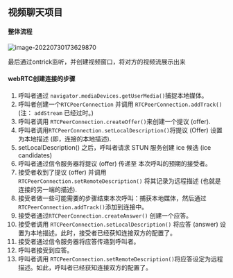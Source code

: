 ## 视频聊天项目

#### 整体流程

![image-20220730173629870](https://blog-1305899292.cos.ap-shanghai.myqcloud.com/BONiii/image-20220730173629870.png)

最后通过ontrick监听，并创建视频窗口，将对方的视频流展示出来

#### webRTC创建连接的步骤

1. 呼叫者通过 `navigator.mediaDevices.getUserMedia()`捕捉本地媒体。
2. 呼叫者创建一个`RTCPeerConnection` 并调用 `RTCPeerConnection.addTrack()`(注： `addStream` 已经过时。)
3. 呼叫者调用 `RTCPeerConnection.createOffer()`来创建一个提议 (offer).
4. 呼叫者调用`RTCPeerConnection.setLocalDescription()`将提议 (Offer) 设置为本地描述 (即，连接的本地描述).
5. setLocalDescription() 之后，呼叫者请求 STUN 服务创建 ice 候选 (ice candidates)
6. 呼叫者通过信令服务器将提议 (offer) 传递至 本次呼叫的预期的接受者。
7. 接受者收到了提议 (offer) 并调用 `RTCPeerConnection.setRemoteDescription()` 将其记录为远程描述 (也就是连接的另一端的描述).
8. 接受者做一些可能需要的步骤结束本次呼叫：捕获本地媒体，然后通过`RTCPeerConnection.addTrack()`添加到连接中。
9. 接受者通过`RTCPeerConnection.createAnswer()` 创建一个应答。
10. 接受者调用 `RTCPeerConnection.setLocalDescription()` 将应答 (answer) 设置为本地描述。此时，接受者已经获知连接双方的配置了。
11. 接受者通过信令服务器将应答传递到呼叫者。
12. 呼叫者接受到应答。
13. 呼叫者调用 `RTCPeerConnection.setRemoteDescription()`将应答设定为远程描述。如此，呼叫者已经获知连接双方的配置了。


